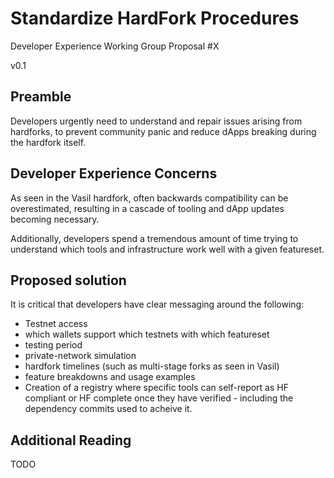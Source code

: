 # Standardize HardFork Procedures
Developer Experience Working Group Proposal #X

v0.1

## Preamble

Developers urgently need to understand and repair issues arising from hardforks, to prevent community panic and reduce dApps breaking during the hardfork itself.

## Developer Experience Concerns
As seen in the Vasil hardfork, often backwards compatibility can be overestimated, resulting in a cascade of tooling and dApp updates becoming necessary.

Additionally, developers spend a tremendous amount of time trying to understand which tools and infrastructure work well with a given featureset.


## Proposed solution
It is critical that developers have clear messaging around the following:
- Testnet access
- which wallets support which testnets with which featureset
- testing period
- private-network simulation 
- hardfork timelines (such as multi-stage forks as seen in Vasil)
- feature breakdowns and usage examples 
- Creation of a registry where specific tools can self-report as HF compliant or HF complete once they have verified - including the dependency commits used to acheive it.

## Additional Reading
TODO
